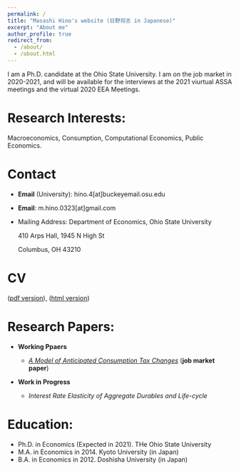 ```yaml
---
permalink: /
title: "Masashi Hino's website (日野将志 in Japanese)"
excerpt: "About me"
author_profile: true
redirect_from: 
  - /about/
  - /about.html
---
```

I am a Ph.D. candidate at the Ohio State University. I am on the job market in 2020-2021, and will be available for the interviews at the 2021 viurtual ASSA meetings and the virtual 2020 EEA Meetings. 



Research Interests:
======
Macroeconomics, Consumption, Computational Economics, Public Economics.

Contact
======
* **Email** (University): hino.4[at]buckeyemail.osu.edu

* **Email**: m.hino.0323[at]gmail.com

* Mailing Address: Department of Economics, Ohio State University

  410 Arps Hall, 1945 N High St

  Columbus, OH 43210

CV
======
([pdf version](https://masashihino.github.io/files/Hino_CV.pdf)), ([html version](https://masashihino.github.io/cv/))

Research Papers:
======
* **Working Ppaers**

  * *[A Model of Anticipated Consumption Tax Changes](https://masashihino.github.io/files/Hino_CT_Irr_paper_2020October.pdf)* (**job market paper**)
* **Work in Progress**
  * *Interest Rate Elasticity of Aggregate Durables and Life-cycle*

Education:
======
* Ph.D. in Economics (Expected in 2021). THe Ohio State University
* M.A. in Economics in 2014. Kyoto University (in Japan)
* B.A. in Economics in 2012. Doshisha University (in Japan)

